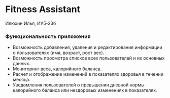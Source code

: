 # Fitness Assistant
Илюхин Илья, ИУ5-23б

### Функциональность приложения
+ Возможность добавления, удаления и редактирования информации о пользователях (имя, возраст, рост вес).
+ Возможность просмотра списков всех пользователей и их основных данных.
+ Мониторинг веса, калорийного баланса.
+ Расчет и отображение изменений в показателях здоровья в течении месяца.
+ Уведомления пользователей о превышении дневной нормы калорийного баланса или нездоровых изменениях в показателях.
